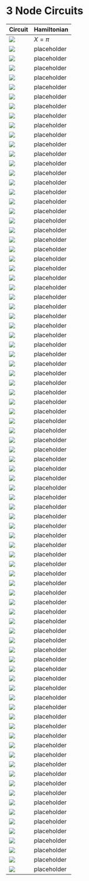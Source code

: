 # 3 Node Circuits
| Circuit | Hamiltonian |
| ------- | ----------- |
|![](img/3_node_circuits/g1_c244.svg)|$X=\pi$|
|![](img/3_node_circuits/g1_c293.svg)|placeholder|
|![](img/3_node_circuits/g1_c342.svg)|placeholder|
|![](img/3_node_circuits/g1_c27.svg)|placeholder|
|![](img/3_node_circuits/g1_c76.svg)|placeholder|
|![](img/3_node_circuits/g1_c125.svg)|placeholder|
|![](img/3_node_circuits/g1_c174.svg)|placeholder|
|![](img/3_node_circuits/g0_c34.svg)|placeholder|
|![](img/3_node_circuits/g1_c34.svg)|placeholder|
|![](img/3_node_circuits/g1_c83.svg)|placeholder|
|![](img/3_node_circuits/g1_c132.svg)|placeholder|
|![](img/3_node_circuits/g1_c181.svg)|placeholder|
|![](img/3_node_circuits/g1_c230.svg)|placeholder|
|![](img/3_node_circuits/g0_c41.svg)|placeholder|
|![](img/3_node_circuits/g1_c41.svg)|placeholder|
|![](img/3_node_circuits/g1_c90.svg)|placeholder|
|![](img/3_node_circuits/g1_c139.svg)|placeholder|
|![](img/3_node_circuits/g1_c188.svg)|placeholder|
|![](img/3_node_circuits/g1_c237.svg)|placeholder|
|![](img/3_node_circuits/g1_c286.svg)|placeholder|
|![](img/3_node_circuits/g0_c48.svg)|placeholder|
|![](img/3_node_circuits/g1_c48.svg)|placeholder|
|![](img/3_node_circuits/g1_c97.svg)|placeholder|
|![](img/3_node_circuits/g1_c146.svg)|placeholder|
|![](img/3_node_circuits/g1_c195.svg)|placeholder|
|![](img/3_node_circuits/g1_c122.svg)|placeholder|
|![](img/3_node_circuits/g1_c171.svg)|placeholder|
|![](img/3_node_circuits/g0_c11.svg)|placeholder|
|![](img/3_node_circuits/g1_c11.svg)|placeholder|
|![](img/3_node_circuits/g1_c60.svg)|placeholder|
|![](img/3_node_circuits/g1_c67.svg)|placeholder|
|![](img/3_node_circuits/g0_c25.svg)|placeholder|
|![](img/3_node_circuits/g1_c25.svg)|placeholder|
|![](img/3_node_circuits/g1_c74.svg)|placeholder|
|![](img/3_node_circuits/g1_c123.svg)|placeholder|
|![](img/3_node_circuits/g1_c172.svg)|placeholder|
|![](img/3_node_circuits/g1_c81.svg)|placeholder|
|![](img/3_node_circuits/g1_c179.svg)|placeholder|
|![](img/3_node_circuits/g0_c5.svg)|placeholder|
|![](img/3_node_circuits/g0_c12.svg)|placeholder|
|![](img/3_node_circuits/g1_c12.svg)|placeholder|
|![](img/3_node_circuits/g1_c61.svg)|placeholder|
|![](img/3_node_circuits/g0_c19.svg)|placeholder|
|![](img/3_node_circuits/g1_c19.svg)|placeholder|
|![](img/3_node_circuits/g1_c68.svg)|placeholder|
|![](img/3_node_circuits/g0_c26.svg)|placeholder|
|![](img/3_node_circuits/g1_c26.svg)|placeholder|
|![](img/3_node_circuits/g1_c75.svg)|placeholder|
|![](img/3_node_circuits/g1_c124.svg)|placeholder|
|![](img/3_node_circuits/g1_c173.svg)|placeholder|
|![](img/3_node_circuits/g0_c33.svg)|placeholder|
|![](img/3_node_circuits/g1_c33.svg)|placeholder|
|![](img/3_node_circuits/g1_c82.svg)|placeholder|
|![](img/3_node_circuits/g1_c131.svg)|placeholder|
|![](img/3_node_circuits/g1_c180.svg)|placeholder|
|![](img/3_node_circuits/g1_c229.svg)|placeholder|
|![](img/3_node_circuits/g0_c40.svg)|placeholder|
|![](img/3_node_circuits/g1_c40.svg)|placeholder|
|![](img/3_node_circuits/g1_c89.svg)|placeholder|
|![](img/3_node_circuits/g1_c138.svg)|placeholder|
|![](img/3_node_circuits/g1_c187.svg)|placeholder|
|![](img/3_node_circuits/g1_c236.svg)|placeholder|
|![](img/3_node_circuits/g1_c285.svg)|placeholder|
|![](img/3_node_circuits/g0_c6.svg)|placeholder|
|![](img/3_node_circuits/g0_c13.svg)|placeholder|
|![](img/3_node_circuits/g1_c13.svg)|placeholder|
|![](img/3_node_circuits/g1_c62.svg)|placeholder|
|![](img/3_node_circuits/g0_c20.svg)|placeholder|
|![](img/3_node_circuits/g1_c20.svg)|placeholder|
|![](img/3_node_circuits/g1_c69.svg)|placeholder|
|![](img/3_node_circuits/g0_c27.svg)|placeholder|
|![](img/3_node_circuits/g0_c1.svg)|placeholder|
|![](img/3_node_circuits/g0_c8.svg)|placeholder|
|![](img/3_node_circuits/g1_c8.svg)|placeholder|
|![](img/3_node_circuits/g1_c57.svg)|placeholder|
|![](img/3_node_circuits/g0_c9.svg)|placeholder|
|![](img/3_node_circuits/g1_c9.svg)|placeholder|
|![](img/3_node_circuits/g1_c58.svg)|placeholder|
|![](img/3_node_circuits/g0_c3.svg)|placeholder|
|![](img/3_node_circuits/g0_c10.svg)|placeholder|
|![](img/3_node_circuits/g1_c10.svg)|placeholder|
|![](img/3_node_circuits/g1_c59.svg)|placeholder|
|![](img/3_node_circuits/g0_c17.svg)|placeholder|
|![](img/3_node_circuits/g1_c17.svg)|placeholder|
|![](img/3_node_circuits/g1_c66.svg)|placeholder|
|![](img/3_node_circuits/g0_c24.svg)|placeholder|
|![](img/3_node_circuits/g1_c24.svg)|placeholder|
|![](img/3_node_circuits/g1_c73.svg)|placeholder|
